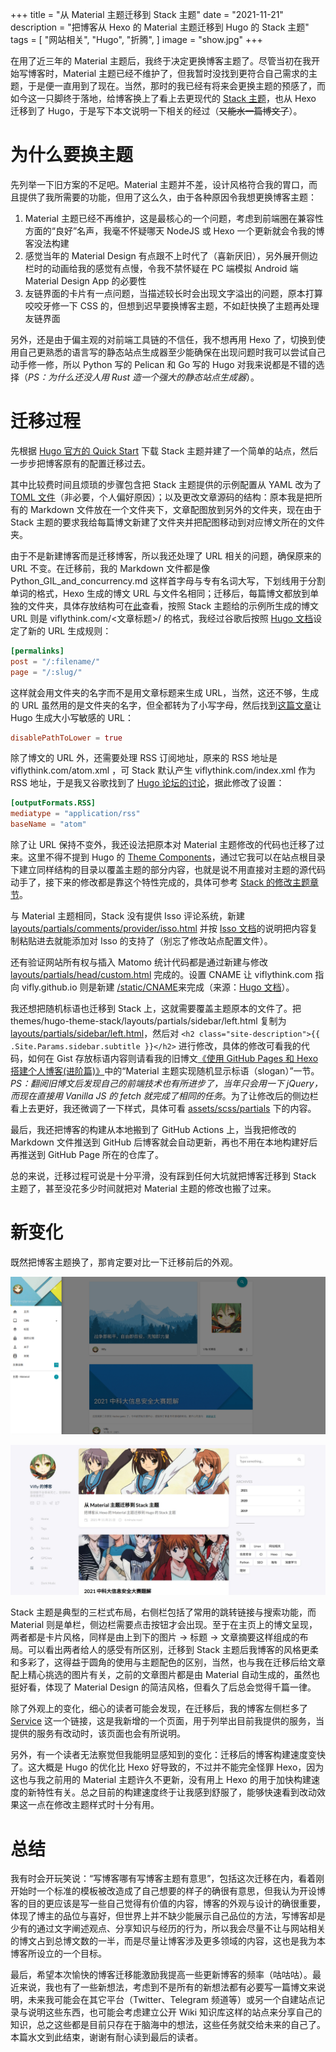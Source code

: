 +++
title = "从 Material 主题迁移到 Stack 主题"
date = "2021-11-21"
description = "把博客从 Hexo 的 Material 主题迁移到 Hugo 的 Stack 主题"
tags = [
    "网站相关",
    "Hugo",
    "折腾",
]
image = "show.jpg"
+++

在用了近三年的 Material 主题后，我终于决定更换博客主题了。尽管当初在我开始写博客时，Material 主题已经不维护了，但我暂时没找到更符合自己需求的主题，于是便一直用到了现在。当然，那时的我已经有将来会更换主题的预感了，而如今这一只脚终于落地，给博客换上了看上去更现代的 [Stack 主题](https://github.com/CaiJimmy/hugo-theme-stack)，也从 Hexo 迁移到了 Hugo，于是写下本文说明一下相关的经过（~~又能水一篇博文了~~）。

# 为什么要换主题
先列举一下旧方案的不足吧。Material 主题并不差，设计风格符合我的胃口，而且提供了我所需要的功能，但用了这么久，由于各种原因令我想更换博客主题：

1. Material 主题已经不再维护，这是最核心的一个问题，考虑到前端圈在兼容性方面的“良好”名声，我毫不怀疑哪天 NodeJS 或 Hexo 一个更新就会令我的博客没法构建
2. 感觉当年的 Material Design 有点跟不上时代了（喜新厌旧），另外展开侧边栏时的动画给我的感觉有点慢，令我不禁怀疑在 PC 端模拟 Android 端 Material Design App 的必要性
3. 友链界面的卡片有一点问题，当描述较长时会出现文字溢出的问题，原本打算咬咬牙修一下 CSS 的，但想到迟早要换博客主题，不如赶快换了主题再处理友链界面

另外，还是由于偏主观的对前端工具链的不信任，我不想再用 Hexo 了，切换到使用自己更熟悉的语言写的静态站点生成器至少能确保在出现问题时我可以尝试自己动手修一修，所以 Python 写的 Pelican 和 Go 写的 Hugo 对我来说都是不错的选择（*PS：为什么还没人用 Rust 造一个强大的静态站点生成器*）。

# 迁移过程
先根据 [Hugo 官方的 Quick Start](https://gohugo.io/getting-started/quick-start/) 下载 Stack 主题并建了一个简单的站点，然后一步步把博客原有的配置迁移过去。

其中比较费时间且烦琐的步骤包含把 Stack 主题提供的示例配置从 YAML 改为了 [TOML 文件](https://github.com/vifly/blog/blob/main/config.toml)（非必要，个人偏好原因）；以及更改文章源码的结构：原本我是把所有的 Markdown 文件放在一个文件夹下，文章配图放到另外的文件夹，现在由于 Stack 主题的要求我给每篇博文新建了文件夹并把配图移动到对应博文所在的文件夹。

由于不是新建博客而是迁移博客，所以我还处理了 URL 相关的问题，确保原来的 URL 不变。在迁移前，我的 Markdown 文件都是像 Python_GIL_and_concurrency.md 这样首字母与专有名词大写，下划线用于分割单词的格式，Hexo 生成的博文 URL 与文件名相同；迁移后，每篇博文都放到单独的文件夹，具体存放结构可在[此](https://github.com/vifly/blog/tree/main/content/post)查看，按照 Stack 主题给的示例所生成的博文 URL 则是 viflythink.com/<文章标题>/ 的格式，我经过谷歌后按照 [Hugo 文档](https://gohugo.io/content-management/urls/)设定了新的 URL 生成规则：

```Toml
[permalinks]
post = "/:filename/"
page = "/:slug/"
```

这样就会用文件夹的名字而不是用文章标题来生成 URL，当然，这还不够，生成的 URL 虽然用的是文件夹的名字，但全都转为了小写字母，然后找到[这篇文章](https://www.jvt.me/posts/2019/11/10/hugo-case-sensitive-urls/)让 Hugo 生成大小写敏感的 URL：

```Toml
disablePathToLower = true
```

除了博文的 URL 外，还需要处理 RSS 订阅地址，原来的 RSS 地址是 viflythink.com/atom.xml ，可 Stack 默认产生 viflythink.com/index.xml 作为 RSS 地址，于是我又谷歌找到了 [Hugo 论坛的讨论](https://discourse.gohugo.io/t/how-can-i-change-the-rss-url/118)，据此修改了设置：

```Toml
[outputFormats.RSS]
mediatype = "application/rss"
baseName = "atom"
```

除了让 URL 保持不变外，我还设法把原本对 Material 主题修改的代码也迁移了过来。这里不得不提到 Hugo 的 [Theme Components](https://gohugo.io/hugo-modules/theme-components/)，通过它我可以在站点根目录下建立同样结构的目录以覆盖主题的部分内容，也就是说不用直接对主题的源代码动手了，接下来的修改都是靠这个特性完成的，具体可参考 [Stack 的修改主题章节](https://docs.stack.jimmycai.com/zh/modify-theme/)。

与 Material 主题相同，Stack 没有提供 Isso 评论系统，新建 [layouts/partials/comments/provider/isso.html](https://github.com/vifly/blog/blob/main/layouts/partials/comments/provider/isso.html) 并按 [Isso 文档](https://posativ.org/isso/docs/configuration/client/)的说明把内容复制粘贴进去就能添加对 Isso 的支持了（别忘了修改站点配置文件）。

还有验证网站所有权与插入 Matomo 统计代码都是通过新建与修改 [layouts/partials/head/custom.html](https://github.com/vifly/blog/blob/main/layouts/partials/head/custom.html) 完成的。设置 CNAME 让 viflythink.com 指向 vifly.github.io 则是新建 [/static/CNAME](https://github.com/vifly/blog/blob/main/static/CNAME)来完成（来源：[Hugo 文档](https://gohugo.io/hosting-and-deployment/hosting-on-github/#use-a-custom-domain)）。

我还想把随机标语也迁移到 Stack 上，这就需要覆盖主题原本的文件了。把 themes/hugo-theme-stack/layouts/partials/sidebar/left.html 复制为 [layouts/partials/sidebar/left.html](https://github.com/vifly/blog/blob/main/layouts/partials/sidebar/left.html)，然后对 `<h2 class="site-description">{{ .Site.Params.sidebar.subtitle }}</h2>` 进行修改，具体的修改可看我的代码，如何在 Gist 存放标语内容则请看我的旧博文[《使用 GitHub Pages 和 Hexo 搭建个人博客(进阶篇)》](https://viflythink.com/Use_GithubPages_and_Hexo_to_build_blog_advanced/)中的“Material 主题实现随机显示标语（slogan）”一节。*PS：翻阅旧博文后发现自己的前端技术也有所进步了，当年只会用一下 jQuery，而现在直接用 Vanilla JS 的 fetch 就完成了相同的任务*。为了让修改后的侧边栏看上去更好，我还微调了一下样式，具体可看 [assets/scss/partials](https://github.com/vifly/blog/tree/main/assets/scss/partials) 下的内容。

最后，我还把博客的构建从本地搬到了 GitHub Actions 上，当我把修改的 Markdown 文件推送到 GitHub 后博客就会自动更新，再也不用在本地构建好后再推送到 GitHub Page 所在的仓库了。

总的来说，迁移过程可说是十分平滑，没有踩到任何大坑就把博客迁移到 Stack 主题了，甚至没花多少时间就把对 Material 主题的修改也搬了过来。

# 新变化
既然把博客主题换了，那肯定要对比一下迁移前后的外观。

![使用 Material 主题的博客主页](material_blog_homepage.png)

![使用 Stack 主题的博客主页](stack_blog_homepage.jpg)

Stack 主题是典型的三栏式布局，右侧栏包括了常用的跳转链接与搜索功能，而 Material 则是单栏，侧边栏需要点击按钮才会出现。至于在主页上的博文呈现，两者都是卡片风格，同样是由上到下的图片 -> 标题 -> 文章摘要这样组成的布局。可以看出两者给人的感受有所区别，迁移到 Stack 主题后我博客的风格更柔和多彩了，这得益于圆角的使用与主题配色的区别，当然，也与我在迁移后给文章配上精心挑选的图片有关，之前的文章图片都是由 Material 自动生成的，虽然也挺好看，体现了 Material Design 的简洁风格，但看久了后总会觉得千篇一律。

除了外观上的变化，细心的读者可能会发现，在迁移后，我的博客左侧栏多了 [Service](https://viflythink.com/service/) 这一个链接，这是我新增的一个页面，用于列举出目前我提供的服务，当提供的服务有改动时，该页面也会有所说明。

另外，有一个读者无法察觉但我能明显感知到的变化：迁移后的博客构建速度变快了。这大概是 Hugo 的优化比 Hexo 好导致的，不过并不能完全怪罪 Hexo，因为这也与我之前用的 Material 主题许久不更新，没有用上 Hexo 的用于加快构建速度的新特性有关。总之目前的构建速度终于让我感到舒服了，能够快速看到改动效果这一点在修改主题样式时十分有用。

# 总结
我有时会开玩笑说：“写博客哪有写博客主题有意思”，包括这次迁移在内，看着刚开始时一个标准的模板被改造成了自己想要的样子的确很有意思，但我认为开设博客的目的更应该是写一些自己觉得有价值的内容，博客的外观与设计的确很重要，体现了博主的品位与喜好，但世界上并不缺少能展示自己品位的方法，写博客却是少有的通过文字阐述观点、分享知识与经历的行为，所以我会尽量不让与网站相关的博文占到总博文数的一半，而是尽量让博客涉及更多领域的内容，这也是我为本博客所设立的一个目标。

最后，希望本次愉快的博客迁移能激励我提高一些更新博客的频率（咕咕咕）。最近来说，我也有了一些新想法，考虑到不是所有的新想法都有必要写一篇博文来说明，未来我可能会在其它平台（Twitter、Telegram 频道等）或另一个自建站点记录与说明这些东西，也可能会考虑建立公开 Wiki 知识库这样的站点来分享自己的知识，总之这些都是目前只存在于脑海中的想法，这些任务就交给未来的自己了。本篇水文到此结束，谢谢有耐心读到最后的读者。
